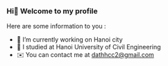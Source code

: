 ### Hi👋 Welcome to my profile

Here are some information to you :

- 🔭 I’m currently working on Hanoi city
- 🌱 I studied at Hanoi University of Civil Engineering
- ✉️  You can contact me at dathhcc2@gmail.com
